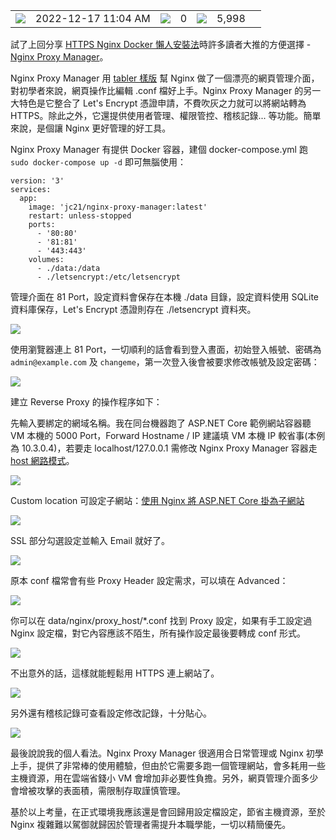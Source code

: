 <table><tbody><tr><td><img src="https://blog.darkthread.net/img/calendar.svg"></td><td><span title="Published at 2022-12-17 11:04 AM"><time datetime="2022-12-17T03:04:54" itemprop="datePublished">2022-12-17 11:04 AM</time></span></td><td><img src="https://blog.darkthread.net/img/comment.svg"></td><td><span title="0 comments">0</span></td><td><img src="https://blog.darkthread.net/img/eye.svg"></td><td><span data-ajax-url="/blog/pageviewcount/nginx-proxy-manager" title="5,998 pageviews">5,998</span></td><td><a href="https://blog.darkthread.net/Blog/nginx-proxy-manager"><img src="data:image/gif;base64,R0lGODlhAQABAIAAAP///wAAACH5BAEAAAAALAAAAAABAAEAAAICRAEAOw==" id="nllbtn"></a></td></tr></tbody></table>

試了上回分享 [HTTPS Nginx Docker 懶人安裝法](https://blog.darkthread.net/blog/nginx-certbot-auto-setup/)時許多讀者大推的方便選擇 - [Nginx Proxy Manager](https://nginxproxymanager.com/)。

Nginx Proxy Manager 用 [tabler 樣版](https://tabler.io/) 幫 Nginx 做了一個漂亮的網頁管理介面，對初學者來說，網頁操作比編輯 .conf 檔好上手。Nginx Proxy Manager 的另一大特色是它整合了 Let's Encrypt 憑證申請，不費吹灰之力就可以將網站轉為 HTTPS。除此之外，它還提供使用者管理、權限管控、稽核記錄... 等功能。簡單來說，是個讓 Nginx 更好管理的好工具。

Nginx Proxy Manager 有提供 Docker 容器，建個 docker-compose.yml 跑 `sudo docker-compose up -d` 即可無腦使用：

```
version: '3'
services:
  app:
    image: 'jc21/nginx-proxy-manager:latest'
    restart: unless-stopped
    ports:
      - '80:80'
      - '81:81'
      - '443:443'
    volumes:
      - ./data:/data
      - ./letsencrypt:/etc/letsencrypt
```

管理介面在 81 Port，設定資料會保存在本機 ./data 目錄，設定資料使用 SQLite 資料庫保存，Let's Encrypt 憑證則存在 ./letsencrypt 資料夾。

![](https://blog.darkthread.net/Posts/files/Fig1_638068430868279703.png)

使用瀏覽器連上 81 Port，一切順利的話會看到登入晝面，初始登入帳號、密碼為 `admin@example.com` 及 `changeme`，第一次登入後會被要求修改帳號及設定密碼：

![](https://blog.darkthread.net/Posts/files/Fig2_638068430870132477.png)

建立 Reverse Proxy 的操作程序如下：

先輸入要綁定的網域名稱。我在同台機器跑了 ASP.NET Core 範例網站容器聽 VM 本機的 5000 Port，Forward Hostname / IP 建議填 VM 本機 IP 較省事(本例為 10.3.0.4)，若要走 localhost/127.0.0.1 需修改 Nginx Proxy Manager 容器走 [host 網路模式](https://docs.docker.com/network/host/)。

![](https://blog.darkthread.net/img/loading.svg)

Custom location 可設定子網站：[使用 Nginx 將 ASP.NET Core 掛為子網站](https://blog.darkthread.net/blog/aspnetcore-as-nginx-subdir/)

![](https://blog.darkthread.net/img/loading.svg)

SSL 部分勾選設定並輸入 Email 就好了。

![](https://blog.darkthread.net/img/loading.svg)

原本 conf 檔常會有些 Proxy Header 設定需求，可以填在 Advanced：

![](https://blog.darkthread.net/img/loading.svg)

你可以在 data/nginx/proxy\_host/\*.conf 找到 Proxy 設定，如果有手工設定過 Nginx 設定檔，對它內容應該不陌生，所有操作設定最後要轉成 conf 形式。

![](https://blog.darkthread.net/img/loading.svg)

不出意外的話，這樣就能輕鬆用 HTTPS 連上網站了。

![](https://blog.darkthread.net/img/loading.svg)

另外還有稽核記錄可查看設定修改記錄，十分貼心。

![](https://blog.darkthread.net/img/loading.svg)

最後說說我的個人看法。Nginx Proxy Manager 很適用合日常管理或 Nginx 初學上手，提供了非常棒的使用體驗，但由於它需要多跑一個管理網站，會多耗用一些主機資源，用在雲端省錢小 VM 會增加非必要性負擔。另外，網頁管理介面多少會增被攻擊的表面積，需限制存取謹慎管理。

基於以上考量，在正式環境我應該還是會回歸用設定檔設定，節省主機資源，至於 Nginx 複雜難以駕御就歸因於管理者需提升本職學能，一切以精簡優先。